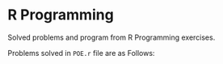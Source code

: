 # R Programming
Solved problems and program from R Programming exercises.

Problems solved in ```POE.r``` file are as Follows:
